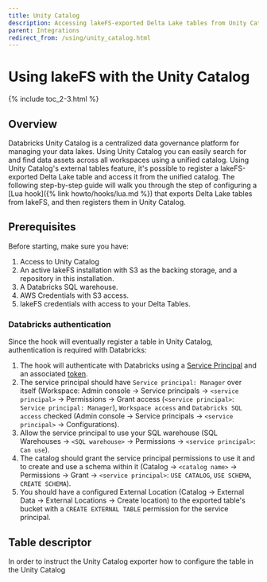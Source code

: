 ```yaml
---
title: Unity Catalog
description: Accessing lakeFS-exported Delta Lake tables from Unity Catalog.
parent: Integrations
redirect_from: /using/unity_catalog.html
---
```


# Using lakeFS with the Unity Catalog

{% include toc_2-3.html %}

## Overview

Databricks Unity Catalog is a centralized data governance platform for managing your data lakes.
Using Unity Catalog you can easily search for and find data assets across all workspaces using a unified catalog. 
Using Unity Catalog's external tables feature, it's possible to register a lakeFS-exported Delta Lake table and
access it from the unified catalog.
The following step-by-step guide will walk you through the step of configuring a [Lua hook]({% link howto/hooks/lua.md %})
that exports Delta Lake tables from lakeFS, and then registers them in Unity Catalog.

## Prerequisites

Before starting, make sure you have:

1. Access to Unity Catalog
2. An active lakeFS installation with S3 as the backing storage, and a repository in this installation.
3. A Databricks SQL warehouse.
4. AWS Credentials with S3 access.
5. lakeFS credentials with access to your Delta Tables.

### Databricks authentication

Since the hook will eventually register a table in Unity Catalog, authentication is required with Databricks:

1. The hook will authenticate with Databricks using a [Service Principal](https://docs.databricks.com/en/dev-tools/service-principals.html)
and an associated [token](https://docs.databricks.com/en/dev-tools/service-principals.html#step-4-generate-a-databricks-personal-access-token-for-the-databricks-service-principal).
2. The service principal should have `Service principal: Manager` over itself (Workspace: Admin console -> Service principals -> `<service principal>` -> Permissions -> Grant access (`<service principal>`:
   `Service principal: Manager`), `Workspace access` and `Databricks SQL access` checked (Admin console -> Service principals -> `<service principal>` -> Configurations).
3. Allow the service principal to use your SQL warehouse (SQL Warehouses -> `<SQL warehouse>` -> Permissions -> `<service principal>`: `Can use`).
4. The catalog should grant the service principal permissions to use it and to create and use a schema within it (Catalog -> `<catalog name>` -> Permissions -> Grant -> `<service principal>`: `USE CATALOG`, `USE SCHEMA`, `CREATE SCHEMA`).
5. You should have a configured External Location (Catalog -> External Data -> External Locations -> Create location) to the exported table's bucket with
   a `CREATE EXTERNAL TABLE` permission for the service principal.

## Table descriptor

In order to instruct the Unity Catalog exporter how to configure the table in the Unity Catalog
